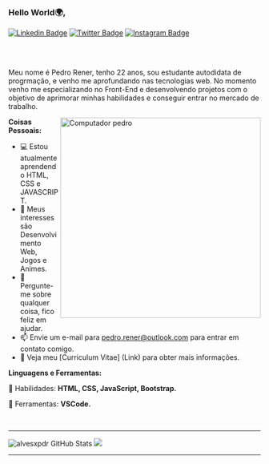 ### Hello World🌍,

[![Linkedin Badge](https://img.shields.io/badge/-alvesxpdr-blue?style=flat&logo=Linkedin&logoColor=white&link=https://www.linkedin.com/in/alvesxpdr/)](https://www.linkedin.com/in/alvesxpdr/)
[![Twitter Badge](https://img.shields.io/badge/-@alvesxpdr-1ca0f1?style=flat&labelColor=1ca0f1&logo=twitter&logoColor=white&link=https://twitter.com/alvesxpdr)](https://twitter.com/alvesxpdr)
[![Instagram Badge](https://img.shields.io/badge/-@alvesxpdr-purple?style=flat&logo=instagram&logoColor=white&link=https://www.instagram.com/alvesxpdr/)](https://www.instagram.com/alvesxpdr/)

<br />
<br />

Meu nome é Pedro Rener, tenho 22 anos, sou estudante autodidata de progrmação, e  venho me aprofundando nas tecnologias web. No momento venho me especializando no Front-End e desenvolvendo projetos com o objetivo de aprimorar minhas habilidades e conseguir entrar no mercado de trabalho.

  <img src="https://raw.githubusercontent.com/MicaelliMedeiros/micaellimedeiros/master/image/computer-illustration.png" min-width="400px" max-width="400px" width="400px" align="right" alt="Computador pedro">

**Coisas Pessoais:**

- 💻 Estou atualmente aprendendo HTML, CSS e JAVASCRIPT.
- 🤔 Meus interesses são Desenvolvimento Web, Jogos e Animes.
- 💬 Pergunte-me sobre qualquer coisa, fico feliz em ajudar.
- 📫 Envie um e-mail para pedro.rener@outlook.com para entrar em contato comigo.
- 📝 Veja meu [Curriculum Vitae] (Link) para obter mais informações.

**Linguagens e Ferramentas:**  

<p align="left">
  🦄 Habilidades: <strong>HTML, CSS, JavaScript, Bootstrap.</strong>
</p>

<p align="left">
  💼 Ferramentas: <strong>VSCode.</strong>
</p>

<br>

-----

<p align="left">
<img src="https://github-readme-stats.vercel.app/api?username=alvesxpdr&&show_icons=true&theme=radical&line_height=27&v=5" alt="alvesxpdr GitHub Stats" />
<img src="https://github-readme-stats.vercel.app/api/top-langs/?username=alvesxpdr&theme=radical&layout=compact" />

-----
<!--
**pedro-rener/pedro-rener** is a ✨ _special_ ✨ repository because its `README.md` (this file) appears on your GitHub profile.
